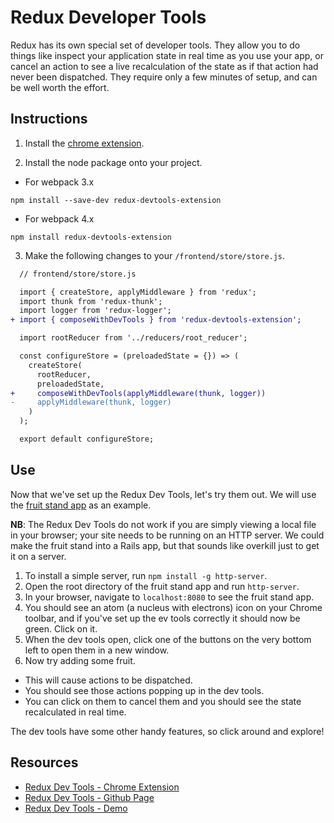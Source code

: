 # Redux Developer Tools

Redux has its own special set of developer tools. They allow you to do things
like inspect your application state in real time as you use your app, or cancel
an action to see a live recalculation of the state as if that action had never
been dispatched. They require only a few minutes of setup, and can be well
worth the effort.

## Instructions

1) Install the [chrome extension][chrome_extension].

2) Install the node package onto your project.

  + For webpack 3.x
  
  ```Shell
  npm install --save-dev redux-devtools-extension
  ```

  + For webpack 4.x

  ```Shell
  npm install redux-devtools-extension
  ```

3) Make the following changes to your `/frontend/store/store.js`.

  ```diff
    // frontend/store/store.js

    import { createStore, applyMiddleware } from 'redux';
    import thunk from 'redux-thunk';
    import logger from 'redux-logger';
  + import { composeWithDevTools } from 'redux-devtools-extension';

    import rootReducer from '../reducers/root_reducer';

    const configureStore = (preloadedState = {}) => (
      createStore(
        rootReducer,
        preloadedState,
  +     composeWithDevTools(applyMiddleware(thunk, logger))
  -     applyMiddleware(thunk, logger)
      )
    );

    export default configureStore;
  ```

## Use

Now that we've set up the Redux Dev Tools, let's try them out.
We will use the [fruit stand app][fruit_stand] as an example.

**NB**: The Redux Dev Tools do not work if you are simply viewing
a local file in your browser; your site needs to be running on an HTTP server.
We could make the fruit stand into a Rails app, but that sounds like overkill
just to get it on a server.

1) To install a simple server, run `npm install -g http-server`.
2) Open the root directory of the fruit stand app and run `http-server`.
3) In your browser, navigate to `localhost:8080` to see the fruit stand app.
4) You should see an atom (a nucleus with electrons) icon on your Chrome toolbar,
and if you've set up the ev tools correctly it should now be green. Click on it.
5) When the dev tools open, click one of the buttons on the very bottom left to
open them in a new window.
6) Now try adding some fruit.

  + This will cause actions to be dispatched.
  + You should see those actions popping up in the dev tools.
  + You can click on them to cancel them and you should see the state recalculated in real time.

The dev tools have some other handy features, so click around and explore!

## Resources

* [Redux Dev Tools - Chrome Extension][chrome_extension]
* [Redux Dev Tools - Github Page][react_component]
* [Redux Dev Tools - Demo][redux_demo]

[fruit_stand]: https://github.com/appacademy/curriculum/tree/master/react/demos/fruit_stand_demos/fruit_stand_02
[chrome_extension]: https://chrome.google.com/webstore/detail/redux-devtools/lmhkpmbekcpmknklioeibfkpmmfibljd
[react_component]: https://github.com/gaearon/redux-devtools
[redux_demo]: http://extension.remotedev.io/#demo 
